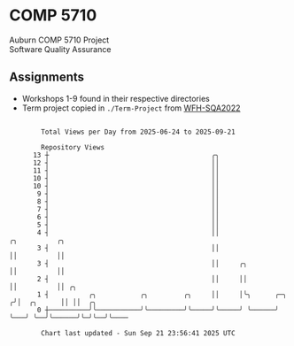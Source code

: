 # COMP 5710
Auburn COMP 5710 Project  
Software Quality Assurance

## Assignments
- Workshops 1-9 found in their respective directories
- Term project copied in `./Term-Project` from [WFH-SQA2022](https://github.com/wumphlett/WFH-SQA2022-AUBURN)

```

        Total Views per Day from 2025-06-24 to 2025-09-21

        Repository Views
      13 ┼                                         ╭╮
      12 ┤                                         ││
      11 ┤                                         ││
      10 ┤                                         ││
      10 ┤                                         ││
       9 ┤                                         ││
       8 ┤                                         ││
       7 ┤                                         ││
       6 ┤                                         ││
       5 ┤                                         ││
       4 ┤                                         ││                     ╭╮          ╭╮
       3 ┤                                         ││                     ││          ││
       3 ┤                                         ││     ╭╮              ││          ││
       2 ┤                                         ││     ││              ││          ││ ╭╮
       1 ┤          ╭╮           ╭╮         ╭╮     ││     │╰╮      ╭─╮   ╭╯│  ╭╮      ││ ││  ╭╮
       0 ┼──────────╯╰───────────╯╰─────────╯╰─────╯╰─────╯ ╰──────╯ ╰───╯ ╰──╯╰──────╯╰─╯╰──╯╰────

        Chart last updated - Sun Sep 21 23:56:41 2025 UTC
        
```
